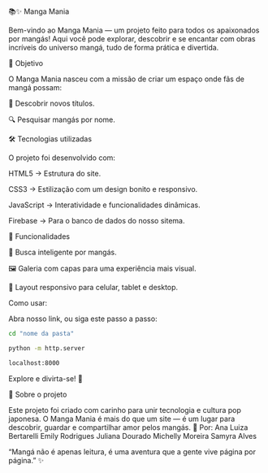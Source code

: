 📚✨ Manga Mania

Bem-vindo ao Manga Mania — um projeto feito para todos os apaixonados por mangás!
Aqui você pode explorar, descobrir e se encantar com obras incríveis do universo mangá, tudo de forma prática e divertida.

🎯 Objetivo

O Manga Mania nasceu com a missão de criar um espaço onde fãs de mangá possam:

📖 Descobrir novos títulos.

🔍 Pesquisar mangás por nome.

🛠️ Tecnologias utilizadas

O projeto foi desenvolvido com:

HTML5 → Estrutura do site.

CSS3 → Estilização com um design bonito e responsivo.

JavaScript → Interatividade e funcionalidades dinâmicas.

Firebase → Para o banco de dados do nosso sitema.

📸 Funcionalidades

🔎 Busca inteligente por mangás.

🖼️ Galeria com capas para uma experiência mais visual.

📱 Layout responsivo para celular, tablet e desktop.

 Como usar:

Abra nosso link, ou siga este passo a passo:
```bash
cd "nome da pasta"
```
```bash
python -m http.server
````
```bash
localhost:8000
````

Explore e divirta-se! 🎉

🌟 Sobre o projeto

Este projeto foi criado com carinho para unir tecnologia e cultura pop japonesa.
O Manga Mania é mais do que um site — é um lugar para descobrir, guardar e compartilhar amor pelos mangás. 💖
Por:
Ana Luiza Bertarelli
Emily Rodrigues
Juliana Dourado
Michelly Moreira
Samyra Alves

“Mangá não é apenas leitura, é uma aventura que a gente vive página por página.” ✨
